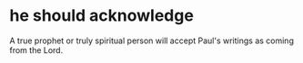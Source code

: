 # he should acknowledge

A true prophet or truly spiritual person will accept Paul's writings as coming from the Lord.

